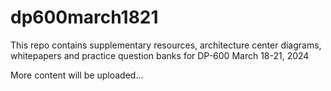 # dp600march1821
This repo contains supplementary resources, architecture center diagrams, whitepapers and practice question banks for DP-600 March 18-21, 2024

More content will be uploaded...
